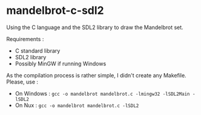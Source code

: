 # mandelbrot-c-sdl2
Using the C language and the SDL2 library to draw the Mandelbrot set.

Requirements :
* C standard library
* SDL2 library
* Possibly MinGW if running Windows

As the compilation process is rather simple, I didn't create any Makefile. Please, use :
* On Windows : `gcc -o mandelbrot mandelbrot.c -lmingw32 -lSDL2Main -lSDL2`
* On Nux : `gcc -o mandelbrot mandelbrot.c -lSDL2`